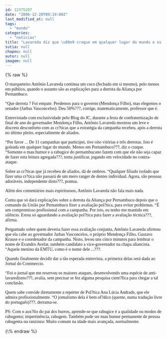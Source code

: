 ```yaml
---
id: 12375297
date: "2006-12-20T09:19:00Z"
last_modified_at: null
tags:
  - "mundo"
categories:
  - "noticias"
title: "Lavareda diz que \u00e9 craque em qualquer lugar do mundo e os cr?ticos locais, mal humorados e rabugentos"
sutia: null
chapeu: null
autor: null
imagem: null
---
```

{\% raw %}
<p><P><FONT face=Verdana>O marqueteiro Antônio Lavareda continua um coco (fechado em si mesmo), pelo menos em público, quando o assunto são as explicações para a derrota da Aliança por Pernambuco.</FONT></P><FONT face=Verdana></p>
<p><P>“Que derrota ? Foi empate. Perdemos para o governo (Mendonça Filho), mas elegemos o senador (Jarbas Vasconcelos). Deu 50%???, corrige, matematicamente, professor que é.</P></p>
<p><P>Entrevistado com exclusividade pelo Blog do JC, durante a festa de confraternização de final de ano do governador Mendonça Filho, Antônio Lavareda mostrou um leve e discreto desconforto com as cr?ticas que a estratégia da campanha recebeu, após a derrota no último pleito, especialmente de aliados.<BR></P></p>
<p><P>“Por favor ... De 11 campanhas que participei, tive oito vitórias e três derrotas. Isto é goleada em qualquer lugar do mundo. Menos em Pernambuco???, diz o craque.<BR>“Somente o mau humor e a rabugice do pernambucano fazem com que ele não seja capaz de fazer esta leitura agregada???, tenta justificar, jogando em velocidade no contra-ataque.<BR></P></p>
<p><P>Sobre as cr?ticas que já recebeu de aliados, dá de ombros. “Qualquer filiado isolado que fizer uma cr?tica não passará de um mero ranger de dentes individual. Agora, são pessoas adoráveis, independente disto???, pontua.<BR></P></p>
<p><P>Além dos comentários mais espirituosos, Antônio Lavareda não fala mais nada.</P></p>
<p><P>Conta que só dará explicações sobre a derrota da Aliança por Pernambuco depois que o comando da União por Pernambuco fizer a avaliação pol?tica, para evitar problemas. “É um compromisso profissional com a campanha. Por isto, eu tenho me mantido em silêncio. Estou só aguardando a avaliação pol?tica para fazer a avaliação técnica???, afirma.<BR></P></p>
<p><P>Perguntado sobre quem deveria fazer essa avaliação conjunta, Antônio Lavareda afirmou que ela cabe ao governador Jarbas Vasconcelos, o próprio Mendonça Filho, Gustavo Krause e o coordenador da campanha. Nisto, levou uns cinco minutos para lembrar o nome de Evandro Avelar, também candidato a vice-governador na chapa aliancista. “Aquele menino da EMTU, como é o nome dele ...???.<BR></P></p>
<p><P>Quando finalmente decidir dar a tão esperada entrevista, a primeira delas será dada ao Jornal do Commercio.<BR></FONT><FONT face=Verdana></FONT></P></p>
<p><P><FONT face=Verdana>“Foi o jornal que me reservou os maiores ataques, desenvolvendo uma espécie de anti-lavaredismo???, avalia, sem precisar se fez alguma pesquisa cient?fica para chegar a tal conclusão.</FONT></P></p>
<p><P><FONT face=Verdana>Quem sabe convide diretamente a repórter de Pol?tica Ana Lúcia Andrade, que ele admira profissionalmente. “O jornalismo dela é bem of?dico (quente, numa tradução livre do português)???, derrama-se.</FONT></P></p>
<p><P><FONT face=Verdana>PS: Com o aux?lio do pai dos burros, aprende-se que rabugice é a qualidade ou modos de rabugento; impertinência, rabugem. Também pode ser mau humor permanente de pessoa rabugenta ou ranzinza: Muito comum na idade mais avançada, normalmente.</FONT></P> </p>
{\% endraw %}